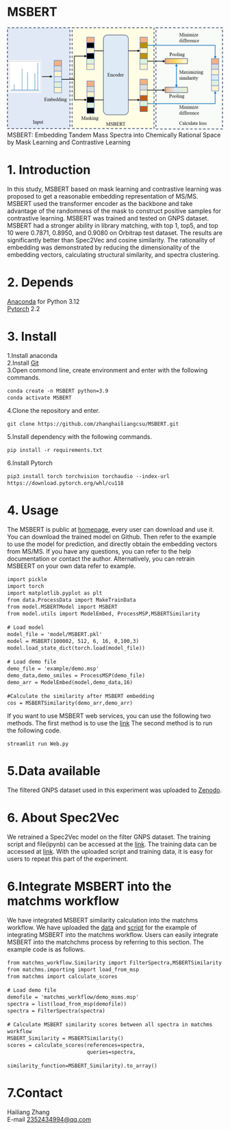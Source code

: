 
# MSBERT
![msbert](TOC.png)
MSBERT: Embedding Tandem Mass Spectra into Chemically Rational Space by Mask Learning and Contrastive Learning
# 1. Introduction
In this study, MSBERT based on mask learning and contrastive learning was proposed to get a reasonable embedding representation of MS/MS. 
MSBERT used the transformer encoder as the backbone and take advantage of the randomness of the mask to construct positive samples for contrastive learning. 
MSBERT was trained and tested on GNPS dataset. MSBERT had a stronger ability in library matching, with top 1, top5, and top 10 were 0.7871, 0.8950, and 0.9080 on Orbitrap test dataset. 
The results are significantly better than Spec2Vec and cosine similarity. 
The rationality of embedding was demonstrated by reducing the dimensionality of the embedding vectors, calculating structural similarity, and spectra clustering. 

# 2. Depends
[Anaconda](https://www.anaconda.com) for Python 3.12  
[Pytorch](https://pytorch.org/) 2.2  
# 3. Install
1.Install anaconda  
2.Install [Git](https://git-scm.com/downloads)  
3.Open commond line, create environment and enter with the following commands.   
```
conda create -n MSBERT python=3.9  
conda activate MSBERT
```
4.Clone the repository and enter.  
```
git clone https://github.com/zhanghailiangcsu/MSBERT.git
```
5.Install dependency with the following commands.
```
pip install -r requirements.txt
```
6.Install  Pytorch
```
pip3 install torch torchvision torchaudio --index-url https://download.pytorch.org/whl/cu118
```
# 4. Usage
The MSBERT is public at [homepage](https://github.com/zhanghailiangcsu), every user can download and use it.
You can download the trained model on Github.
Then refer to the example to use the model for prediction, and directly obtain the embedding vectors from MS/MS.
If you have any questions, you can refer to the help documentation or contact the author.
Alternatively, you can retrain MSBEERT on your own data refer to example.  
```
import pickle
import torch
import matplotlib.pyplot as plt
from data.ProcessData import MakeTrainData
from model.MSBERTModel import MSBERT
from model.utils import ModelEmbed, ProcessMSP,MSBERTSimilarity

# Load model
model_file = 'model/MSBERT.pkl'
model = MSBERT(100002, 512, 6, 16, 0,100,3)
model.load_state_dict(torch.load(model_file))

# Load demo file
demo_file = 'example/demo.msp'
demo_data,demo_smiles = ProcessMSP(demo_file)
demo_arr = ModelEmbed(model,demo_data,16)

#Calculate the similarity after MSBERT embedding
cos = MSBERTSimilarity(demo_arr,demo_arr)
```
If you want to use MSBERT web services, you can use the following two methods.
The first method is to use the [link](https://huggingface.co/spaces/zhanghailiangcsu/MSBERT)
The second method is to run the following code.  
```
streamlit run Web.py
```
# 5.Data available
The filtered GNPS dataset used in this experiment was uploaded to [Zenodo](https://zenodo.org/records/13626334).
# 6. About Spec2Vec
We retrained a Spec2Vec model on the filter GNPS dataset.
The training script and file(ipynb) can be accessed at the [link](https://github.com/zhanghailiangcsu/MSBERT/tree/main/Spec2VecModel).
The training data can be accessed at [link](https://zenodo.org/records/13347207).
With the uploaded script and training data, it is easy for users to repeat this part of the experiment.
# 6.Integrate MSBERT into the matchms workflow
We have integrated MSBERT similarity calculation into the matchms workflow.
We have uploaded the [data](https://github.com/zhanghailiangcsu/MSBERT/matchms_workflow) and [script](https://github.com/zhanghailiangcsu/MSBERT/matchms_workflow) for the example of integrating MSBERT into the matchms workflow.
Users can easily integrate MSBERT into the matchchms process by referring to this section. 
The example code is as follows.
```
from matchms_workflow.Similarity import FilterSpectra,MSBERTSimilarity
from matchms.importing import load_from_msp
from matchms import calculate_scores

# Load demo file
demofile = 'matchms_workflow/demo_msms.msp'
spectra = list(load_from_msp(demofile))
spectra = FilterSpectra(spectra)

# Calculate MSBERT similarity scores between all spectra in matchms workflow
MSBERT_Similarity = MSBERTSimilarity()
scores = calculate_scores(references=spectra,
                          queries=spectra,
                          similarity_function=MSBERT_Similarity).to_array()

```
# 7.Contact
Hailiang Zhang  
E-mail 2352434994@qq.com  
